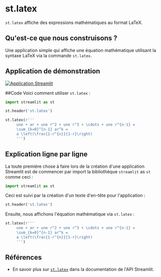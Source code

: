 # st.latex

`st.latex` affiche des expressions mathématiques au format LaTeX.

## Qu'est-ce que nous construisons ?

Une application simple qui affiche une équation mathématique utilisant la syntaxe LaTeX via la commande `st.latex`.

## Application de démonstration
[![Application Streamlit](https://static.streamlit.io/badges/streamlit_badge_black_white.svg)](https://share.streamlit.io/dataprofessor/st.latex/)

##Code
Voici comment utiliser `st.latex` :
```python
import streamlit as st

st.header('st.latex')

st.latex(r'''
     une + ar + une r^2 + une r^3 + \cdots + une r^{n-1} =
     \sum_{k=0}^{n-1} ar^k =
     a \left(\frac{1-r^{n}}{1-r}\right)
     ''')
```

## Explication ligne par ligne
La toute première chose à faire lors de la création d'une application Streamlit est de commencer par import la bibliothèque `streamlit` as `st` comme ceci :
```python
import streamlit as st
```

Ceci est suivi par la création d'un texte d'en-tête pour l'application :
```python
st.header('st.latex')
```

Ensuite, nous affichons l'équation mathématique via `st.latex` :
```python
st.latex(r'''
     une + ar + une r^2 + une r^3 + \cdots + une r^{n-1} =
     \sum_{k=0}^{n-1} ar^k =
     a \left(\frac{1-r^{n}}{1-r}\right)
     ''')
```

## Références
- En savoir plus sur [`st.latex`](https://docs.streamlit.io/library/api-reference/text/st.latex) dans la documentation de l'API Streamlit.